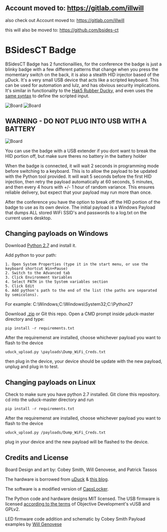 ## Account moved to: https://gitlab.com/illwill 

also check out Account moved to: https://gitlab.com/illwill 

this will also be moved to: https://github.com/bsides-ct


# BSidesCT Badge

BSidesCT Badge  has 2 functionaillies, for the conference the badge is just a blinky badge with a few different patterns that change when you press the momentary switch on the back, it is also a stealth HID injector based of the μDuck. It's a very small USB device that acts like a scripted keyboard. This can be used for automation and lulz, and has obvious security implications. It's similar in functionality to the [Hak5 Rubber Ducky](https://hakshop.com/products/usb-rubber-ducky-deluxe), and even uses the [same syntax](https://github.com/hak5darren/USB-Rubber-Ducky/wiki/Payloads) to define the scripted input.

![Board](https://i.imgur.com/ULJJUVh.jpg)
![Board](https://i.imgur.com/8CCQu3u.jpg)

## WARNING - DO NOT PLUG INTO USB WITH A BATTERY

![Board](https://i.imgur.com/ywcpnt5.png)

You can use the badge with a USB extender if you dont want to break the HID portion off, but make sure theres no battery in the battery holder



When the badge is connected, it will wait 2 seconds in programming mode before switching to a keyboard. This is to allow the payload to be updated with the Python tool provided. It will wait 5 seconds before the first HID injection, then retry the payload automatically at 60 seconds, 5 minutes, and then every 4 hours with +/- 1 hour of random variance. This ensures reliable delivery, but expect that your payload may run more than once.

After the conference you have the option to break off the HID portion of the badge to use as its own device. The initial payload is a Windows Payload that dumps ALL stored WiFi SSID's and passwords to a log.txt on the current users desktop.

## Changing payloads on Windows
Download [Python 2.7](https://www.python.org/downloads/release/python-2714/) and install it.

Add python to your path:

	1. Open System Properties (type it in the start menu, or use the keyboard shortcut Win+Pause)
	2. Switch to the Advanced tab
	3. Click Environment Variables
	4. Select PATH in the System variables section
	5. Click Edit
	6. Add python's path to the end of the list (the paths are separated by semicolons). 
  For example:
 C:\Windows;C:\Windows\System32;C:\Python27


Download [.zip](https://github.com/xillwillx/uDuck/archive/master.zip) or Git this repo. Open a CMD prompt inside μduck-master directory 
and type:
```
pip install -r requirements.txt
```
After the requiremenst are installed, choose whichever payload you want to flash to the device
```
uduck_upload.py \payloads\Dump_WiFi_Creds.txt
```
then plug in the device, your device should be update with the new payload, unplug and plug in to test.

## Changing payloads on Linux
Check to make sure you have python 2.7 installed. Git clone this repository. cd into the uduck-master directory and run
```
pip install -r requirements.txt
```
After the requiremenst are installed, choose whichever payload you want to flash to the device
```
uduck_upload.py /payloads/Dump_WiFi_Creds.txt
```
plug in your device and the new payload will be flashed to the device.

## Credits and License
Board Design and art by: Cobey Smith, Will Genovese, and Patrick Tassos

The hardware is borrowed from [μDuck](https://github.com/insecurityofthings/uDuck) & [this blog](http://www.morethantechnical.com/2015/08/03/smallest-attiny45-usb/). 

The software is a modified version of [CapsLocker](http://macetech.com/blog/?q=node/46).

The Python code and hardware designs MIT licensed. The USB firmware is licensed [according to the terms](https://www.obdev.at/products/vusb/license.html) of Objective Development's vUSB and GPLv2.

LED firmware code addition and schematic by Cobey Smith
Payload examples by [Will Genovese](https://github.com/xillwillx)
